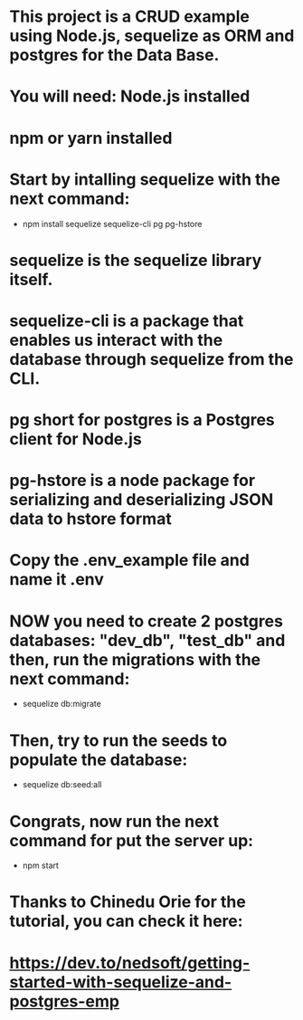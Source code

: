 # This project is a CRUD example using Node.js, sequelize as ORM and postgres for the Data Base. 

# You will need: Node.js installed
# npm or yarn installed

# Start by intalling sequelize with the next command:

- npm install sequelize sequelize-cli pg pg-hstore

# sequelize is the sequelize library itself.
# sequelize-cli is a package that enables us interact with the database through sequelize from the CLI.
# pg short for postgres is a Postgres client for Node.js
# pg-hstore is a node package for serializing and deserializing JSON data to hstore format

# Copy the .env_example file and name it .env

# NOW you need to create 2 postgres databases: "dev_db", "test_db" and then, run the migrations with the next command:

- sequelize db:migrate

# Then, try to run the seeds to populate the database:
- sequelize db:seed:all

# Congrats, now run the next command for put the server up:
- npm start

# Thanks to Chinedu Orie for the tutorial, you can check it here: 
# https://dev.to/nedsoft/getting-started-with-sequelize-and-postgres-emp

 